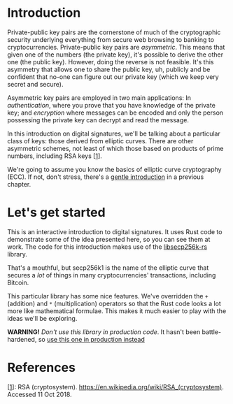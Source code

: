 # Introduction

Private-public key pairs are the cornerstone of much of the
cryptographic security underlying everything from secure web browsing to banking to cryptocurrencies. Private-public key pairs
are _asymmetric_. This means that given one of the numbers (the private key), it's possible to derive the other one 
(the public key). However, doing the reverse is not feasible. 
It's this asymmetry that allows one to share the public key, uh, publicly and be confident that no-one can
figure out our private key (which we keep very secret and secure).

Asymmetric key pairs are employed in two main applications: In _authentication_, where you prove that you have knowledge of the private
key; and _encryption_ where messages can be encoded and only the person possessing the private key can decrypt and read the message.

In this introduction on digital signatures, we'll be talking about a particular class of keys: those derived from 
elliptic curves. There are other asymmetric schemes, not least of which those based on products of prime numbers, 
including RSA keys [[1]].

We're going to assume you know the basics of elliptic curve cryptography (ECC). If not, don't stress, there's a
[gentle introduction](../crypto-1/sources/PITCHME.link.md) in a previous chapter.

# Let's get started

This is an interactive introduction to digital signatures. It uses Rust code to demonstrate some of 
the idea presented here, so you can see them at work. The code for this introduction makes use 
of the [libsecp256k-rs](https://github.com/tari-labs/libsecp256k1) library. 

That's a mouthful, but secp256k1 is the name of the elliptic curve that secures a *lot* of things in many
cryptocurrencies' transactions, including Bitcoin. 

This particular library has some nice features. We've overridden the `+` (addition) and `*` (multiplication)
operators so that the Rust code looks a lot more like mathematical formulae. This makes it much easier
to play with the ideas we'll be exploring.

**WARNING!** _Don't use this library in production code_. It hasn't been battle-hardened, so [use this one in
production instead](https://github.com/rust-bitcoin/rust-secp256k1)

# References

[1]: https://en.wikipedia.org/wiki/RSA_(cryptosystem) 'Wikipedia RSA cryptography'

[[1]]: RSA (cryptosystem). https://en.wikipedia.org/wiki/RSA_(cryptosystem). Accessed 11 Oct 2018.
